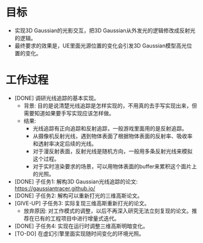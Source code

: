 # 目标
- 实现3D Gaussian的光影交互，把3D Gaussian从外发光的逻辑修改成反射光的逻辑。
- 最终要求的效果是，UE里面光源位置的变化会引发3D Gaussian模型高光位置的变化。

# 工作过程
- [DONE] 调研光线追踪的基本实现。
	- 背景: 目的是说清楚光线追踪是怎样实现的，不用真的去手写实现出来，但需要知道如果要手写实现应该怎样做。
	- 结果:
		- 光线追踪有正向追踪和反射追踪，一般游戏里面用的是反射追踪。
		- 从摄像机反射光线，遇到物体表面了根据物体表面的反射率、吸收率和透射率决定后续的光线。
		- 对于漫反射表面，反射光线是随机方向，一般用多条反射光线来模拟这个过程。
		- 对于实时渲染要求的场景，可以用物体表面的buffer来累积这个面片上的光照。
- [DONE] 子任务1: 解构3D Gaussian光线追踪的论文: https://gaussiantracer.github.io/
- [DONE] 子任务2: 解构可以重新打光的三维高斯论文。
- [GIVE-UP] 子任务3: 实际复现三维高斯重新打光的论文。
	- 放弃原因: 对工作模式的调整，以后不再深入研究无法立刻复现的论文。推荐在已有的工程项目中进行增量式迭代。
- [DONE] 子任务4: 实现在运行时调整三维高斯明暗变化。
- [TO-DO] 在虚幻引擎里面实现随时间变化的环境光照。